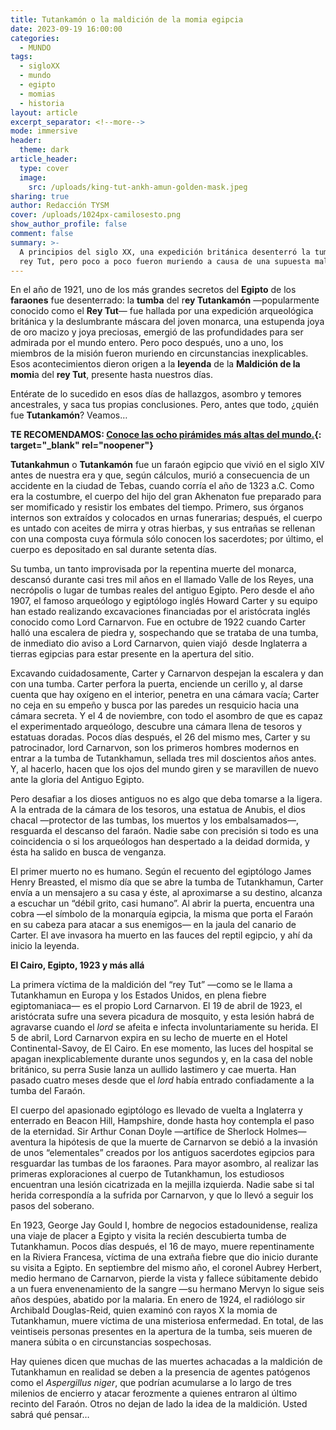 ```yaml
---
title: Tutankamón o la maldición de la momia egipcia
date: 2023-09-19 16:00:00
categories:
  - MUNDO
tags:
  - sigloXX
  - mundo
  - egipto
  - momias
  - historia
layout: article
excerpt_separator: <!--more-->
mode: immersive
header:
  theme: dark
article_header:
  type: cover
  image:
    src: /uploads/king-tut-ankh-amun-golden-mask.jpeg
sharing: true
author: Redacción TYSM
cover: /uploads/1024px-camilosesto.png
show_author_profile: false
comment: false
summary: >-
  A principios del siglo XX, una expedición británica desenterró la tumba del
  rey Tut, pero poco a poco fueron muriendo a causa de una supuesta maldición…
---
```

En el año de 1921, uno de los más grandes secretos del **Egipto** de los **faraones** fue desenterrado: la **tumba** del r**ey Tutankamón** —popularmente conocido como el **Rey Tut**— fue hallada por una expedición arqueológica británica y la deslumbrante máscara del joven monarca, una estupenda joya de oro macizo y joya preciosas, emergió de las profundidades para ser admirada por el mundo entero. Pero poco después, uno a uno, los miembros de la misión fueron muriendo en circunstancias inexplicables. Esos acontecimientos dieron origen a la **leyenda** de la **Maldición de la momi**a del **rey Tut**, presente hasta nuestros días.

Entérate de lo sucedido en esos días de hallazgos, asombro y temores ancestrales, y saca tus propias conclusiones. Pero, antes que todo, ¿quién fue&nbsp;**Tutankamón**? Veamos…

**TE RECOMENDAMOS: [Conoce las ocho pirámides más altas del mundo.](https://blog.tonoysumariachi.com/mundo/2022/06/16/piramides-mas-altas-del-mundo.html){: target="_blank" rel="noopener"}**

**Tutankahmun** o **Tutankamón** fue un faraón egipcio que vivió en el siglo XIV antes de nuestra era y que, según cálculos, murió a consecuencia de un accidente en la ciudad de Tebas, cuando corría el año de 1323 a.C. Como era la costumbre, el cuerpo del hijo del gran Akhenaton fue preparado para ser momificado y resistir los embates del tiempo. Primero, sus órganos internos son extraídos y colocados en urnas funerarias; después, el cuerpo es untado con aceites de mirra y otras hierbas, y sus entrañas se rellenan con una composta cuya fórmula sólo conocen los sacerdotes; por último, el cuerpo es depositado en sal durante setenta días.

Su tumba, un tanto improvisada por la repentina muerte del monarca, descansó durante casi tres mil años en el llamado Valle de los Reyes, una necrópolis o lugar de tumbas reales del antiguo Egipto. Pero desde el año 1907, el famoso arqueólogo y egiptólogo inglés Howard Carter y su equipo han estado realizando excavaciones financiadas por el aristócrata inglés conocido como Lord Carnarvon. Fue en octubre de 1922 cuando Carter halló una escalera de piedra y, sospechando que se trataba de una tumba, de inmediato dio aviso a Lord Carnarvon, quien viajó&nbsp; desde Inglaterra a tierras egipcias para estar presente en la apertura del sitio.

Excavando cuidadosamente, Carter y Carnarvon despejan la escalera y dan con una tumba. Carter perfora la puerta, enciende un cerillo y, al darse cuenta que hay oxígeno en el interior, penetra en una cámara vacía; Carter no ceja en su empeño y busca por las paredes un resquicio hacia una cámara secreta. Y el 4 de noviembre, con todo el asombro de que es capaz el experimentado arqueólogo, descubre una cámara llena de tesoros y estatuas doradas. Pocos días después, el 26 del mismo mes, Carter y su patrocinador, lord Carnarvon, son los primeros hombres modernos en entrar a la tumba de Tutankhamun, sellada tres mil doscientos años antes. Y, al hacerlo, hacen que los ojos del mundo giren y se maravillen de nuevo ante la gloria del Antiguo Egipto.

Pero desafiar a los dioses antiguos no es algo que deba tomarse a la ligera. A la entrada de la cámara de los tesoros, una estatua de Anubis, el dios chacal —protector de las tumbas, los muertos y los embalsamados—, resguarda el descanso del faraón. Nadie sabe con precisión si todo es una coincidencia o si los arqueólogos han despertado a la deidad dormida, y ésta ha salido en busca de venganza.

El primer muerto no es humano. Según el recuento del egiptólogo James Henry Breasted, el mismo día que se abre la tumba de Tutankhamun, Carter envía a un mensajero a su casa y éste, al aproximarse a su destino, alcanza a escuchar un “débil grito, casi humano”. Al abrir la puerta, encuentra una cobra —el símbolo de la monarquía egipcia, la misma que porta el Faraón en su cabeza para atacar a sus enemigos— en la jaula del canario de Carter. El ave invasora ha muerto en las fauces del reptil egipcio, y ahí da inicio la leyenda.

**El Cairo, Egipto, 1923 y más allá**

La primera víctima de la maldición del “rey Tut” —como se le llama a Tutankhamun en Europa y los Estados Unidos, en plena fiebre egiptomaniaca— es el propio Lord Carnarvon. El 19 de abril de 1923, el aristócrata sufre una severa picadura de mosquito, y esta lesión habrá de agravarse cuando el *lord* se afeita e infecta involuntariamente su herida. El 5 de abril, Lord Carnarvon expira en su lecho de muerte en el Hotel Continental-Savoy, de El Cairo. En ese momento, las luces del hospital se apagan inexplicablemente durante unos segundos y, en la casa del noble británico, su perra Susie lanza un aullido lastimero y cae muerta. Han pasado cuatro meses desde que el *lord* había entrado confiadamente a la tumba del Faraón.

El cuerpo del apasionado egiptólogo es llevado de vuelta a Inglaterra y enterrado en Beacon Hill, Hampshire, donde hasta hoy contempla el paso de la eternidad. Sir Arthur Conan Doyle —artífice de Sherlock Holmes— aventura la hipótesis de que la muerte de Carnarvon se debió a la invasión de unos “elementales” creados por los antiguos sacerdotes egipcios para resguardar las tumbas de los faraones. Para mayor asombro, al realizar las primeras exploraciones al cuerpo de Tutankhamun, los estudiosos encuentran una lesión cicatrizada en la mejilla izquierda. Nadie sabe si tal herida correspondía a la sufrida por Carnarvon, y que lo llevó a seguir los pasos del soberano.

En 1923, George Jay Gould I, hombre de negocios estadounidense, realiza una viaje de placer a Egipto y visita la recién descubierta tumba de Tutankhamun. Pocos días después, el 16 de mayo, muere repentinamente en la Riviera Francesa, víctima de una extraña fiebre que dio inicio durante su visita a Egipto. En septiembre del mismo año, el coronel Aubrey Herbert, medio hermano de Carnarvon, pierde la vista y fallece súbitamente debido a un fuera envenenamiento de la sangre —su hermano Mervyn lo sigue seis años despúes, abatido por la malaria. En enero de 1924, el radiólogo sir Archibald Douglas-Reid, quien examinó con rayos X la momia de Tutankhamun, muere víctima de una misteriosa enfermedad. En total, de las veintiseis personas presentes en la apertura de la tumba, seis mueren de manera súbita o en circunstancias sospechosas.

Hay quienes dicen que muchas de las muertes achacadas a la maldición de Tutankhamun en realidad se deben a la presencia de agentes patógenos como el *Aspergillus niger*, que podrían acumularse a lo largo de tres milenios de encierro y atacar ferozmente a quienes entraron al último recinto del Faraón. Otros no dejan de lado la idea de la maldición. Usted sabrá qué pensar…
